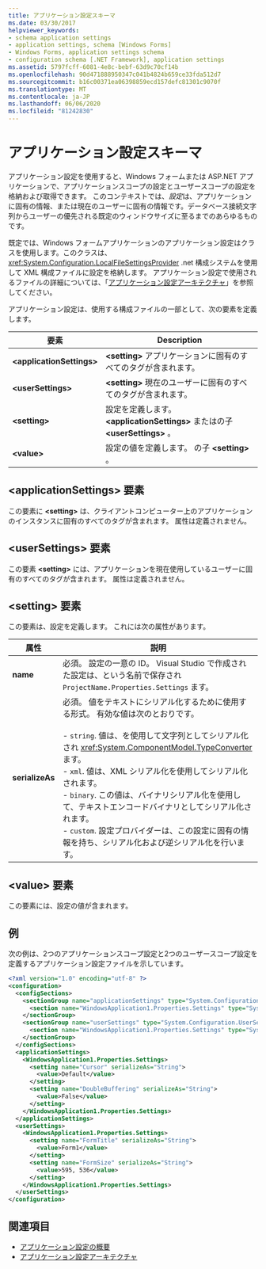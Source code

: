 ```yaml
---
title: アプリケーション設定スキーマ
ms.date: 03/30/2017
helpviewer_keywords:
- schema application settings
- application settings, schema [Windows Forms]
- Windows Forms, application settings schema
- configuration schema [.NET Framework], application settings
ms.assetid: 5797fcff-6081-4e8c-bebf-63d9c70cf14b
ms.openlocfilehash: 90d471888950347c041b4824b659ce33fda512d7
ms.sourcegitcommit: b16c00371ea06398859ecd157defc81301c9070f
ms.translationtype: MT
ms.contentlocale: ja-JP
ms.lasthandoff: 06/06/2020
ms.locfileid: "81242830"
---
```

# <a name="application-settings-schema"></a>アプリケーション設定スキーマ

アプリケーション設定を使用すると、Windows フォームまたは ASP.NET アプリケーションで、アプリケーションスコープの設定とユーザースコープの設定を格納および取得できます。 このコンテキストでは、*設定*は、アプリケーションに固有の情報、または現在のユーザーに固有の情報です。データベース接続文字列からユーザーの優先される既定のウィンドウサイズに至るまでのあらゆるものです。

既定では、Windows フォームアプリケーションのアプリケーション設定はクラスを使用します。このクラスは、 <xref:System.Configuration.LocalFileSettingsProvider> .net 構成システムを使用して XML 構成ファイルに設定を格納します。 アプリケーション設定で使用されるファイルの詳細については、「[アプリケーション設定アーキテクチャ](../../winforms/advanced/application-settings-architecture.md)」を参照してください。

アプリケーション設定は、使用する構成ファイルの一部として、次の要素を定義します。

| 要素                    | Description                                                                           |
| -------------------------- | ------------------------------------------------------------------------------------- |
| **\<applicationSettings>** | **\<setting>** アプリケーションに固有のすべてのタグが含まれます。                         |
| **\<userSettings>**        | **\<setting>** 現在のユーザーに固有のすべてのタグが含まれます。                        |
| **\<setting>**             | 設定を定義します。 **\<applicationSettings>** またはの子 **\<userSettings>** 。 |
| **\<value>**               | 設定の値を定義します。 の子 **\<setting>** 。                                   |

## <a name="applicationsettings-element"></a>\<applicationSettings> 要素

この要素に **\<setting>** は、クライアントコンピューター上のアプリケーションのインスタンスに固有のすべてのタグが含まれます。 属性は定義されません。

## <a name="usersettings-element"></a>\<userSettings> 要素

この要素 **\<setting>** には、アプリケーションを現在使用しているユーザーに固有のすべてのタグが含まれます。 属性は定義されません。

## <a name="setting-element"></a>\<setting> 要素

この要素は、設定を定義します。 これには次の属性があります。

| 属性        | 説明 |
| ---------------- | ----------- |
| **name**         | 必須。 設定の一意の ID。 Visual Studio で作成された設定は、という名前で保存され `ProjectName.Properties.Settings` ます。 |
| **serializeAs** | 必須。 値をテキストにシリアル化するために使用する形式。 有効な値は次のとおりです。<br><br>- `string`. 値は、を使用して文字列としてシリアル化され <xref:System.ComponentModel.TypeConverter> ます。<br>- `xml`. 値は、XML シリアル化を使用してシリアル化されます。<br>- `binary`. この値は、バイナリシリアル化を使用して、テキストエンコードバイナリとしてシリアル化されます。<br />- `custom`. 設定プロバイダーは、この設定に固有の情報を持ち、シリアル化および逆シリアル化を行います。 |

## <a name="value-element"></a>\<value> 要素

この要素には、設定の値が含まれます。

## <a name="example"></a>例

次の例は、2つのアプリケーションスコープ設定と2つのユーザースコープ設定を定義するアプリケーション設定ファイルを示しています。

```xml
<?xml version="1.0" encoding="utf-8" ?>
<configuration>
  <configSections>
    <sectionGroup name="applicationSettings" type="System.Configuration.ApplicationSettingsGroup, System, Version=2.0.0.0, Culture=neutral, PublicKeyToken=b77a5c561934e089">
      <section name="WindowsApplication1.Properties.Settings" type="System.Configuration.ClientSettingsSection, System, Version=2.0.0.0, Culture=neutral, PublicKeyToken=b77a5c561934e089" />
    </sectionGroup>
    <sectionGroup name="userSettings" type="System.Configuration.UserSettingsGroup, System, Version=2.0.0.0, Culture=neutral, PublicKeyToken=b77a5c561934e089">
      <section name="WindowsApplication1.Properties.Settings" type="System.Configuration.ClientSettingsSection, System, Version=2.0.0.0, Culture=neutral, PublicKeyToken=b77a5c561934e089" allowExeDefinition="MachineToLocalUser" />
    </sectionGroup>
  </configSections>
  <applicationSettings>
    <WindowsApplication1.Properties.Settings>
      <setting name="Cursor" serializeAs="String">
        <value>Default</value>
      </setting>
      <setting name="DoubleBuffering" serializeAs="String">
        <value>False</value>
      </setting>
    </WindowsApplication1.Properties.Settings>
  </applicationSettings>
  <userSettings>
    <WindowsApplication1.Properties.Settings>
      <setting name="FormTitle" serializeAs="String">
        <value>Form1</value>
      </setting>
      <setting name="FormSize" serializeAs="String">
        <value>595, 536</value>
      </setting>
    </WindowsApplication1.Properties.Settings>
  </userSettings>
</configuration>
```

## <a name="see-also"></a>関連項目

- [アプリケーション設定の概要](../../winforms/advanced/application-settings-overview.md)
- [アプリケーション設定アーキテクチャ](../../winforms/advanced/application-settings-architecture.md)
